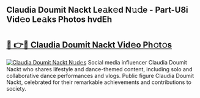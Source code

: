 ## Claudia Doumit Nackt Le𝚊k𝚎d N𝚞𝚍e - Part-U8i Vid𝚎o Le𝚊ks Photos hvdEh

# <h2><a href="http://fb7haps.evod.top/?m=Claudia+Doumit+Nackt">🔗 👉🔴 Claudia Doumit Nackt Vid𝚎o Ph𝚘t𝚘s</a></h2>

[![Claudia Doumit Nackt N𝚞d𝚎s](https://i.imgur.com/8V9OHl7.gif)](http://fb7haps.evod.top/?m=Claudia+Doumit+Nackt)
Social media influencer Claudia Doumit Nackt who shares lifestyle and dance-themed content, including solo and collaborative dance performances and vlogs. Public figure Claudia Doumit Nackt, celebrated for their remarkable achievements and contributions to society. 
